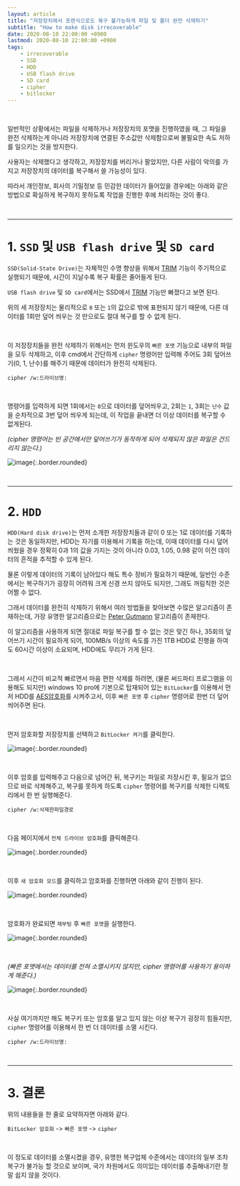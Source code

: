 ```yaml
---
layout: article
title: "저장장치에서 포렌식으로도 복구 불가능하게 파일 및 폴더 완전 삭제하기"
subtitle: "How to make disk irrecoverable"
date: 2020-08-10 22:00:00 +0900
lastmod: 2020-08-10 22:00:00 +0900
tags: 
    - irrecoverable
    - SSD
    - HDD
    - USB flash drive
    - SD card
    - cipher
    - bitlocker
---
```


<br>

일반적인 상황에서는 파일을 삭제하거나 저장장치의 포맷을 진행하였을 때, 그 파일을 완전 삭제하는게 아니라 저장장치에 연결된 주소값만 삭제함으로써 불필요한 속도 저하를 일으키는 것을 방지한다.

사용자는 삭제했다고 생각하고, 저장장치를 버리거나 팔았지만, 다른 사람이 악의를 가지고 저장장치의 데이터를 복구해서 쓸 가능성이 있다.

따라서 개인정보, 회사의 기밀정보 등 민감한 데이터가 들어있을 경우에는 아래와 같은 방법으로 확실하게 복구하지 못하도록 작업을 진행한 후에 처리하는 것이 좋다.

<br>

---

# 1. `SSD` 및 `USB flash drive` 및 `SD card`

`SSD(Solid-State Drive)`는 자체적인 수명 향상을 위해서 [TRIM](https://ko.wikipedia.org/wiki/TRIM) 기능이 주기적으로 실행되기 때문에, 시간이 지날수록 복구 확률은 줄어들게 된다.

`USB flash drive` 및 `SD card`에서는 SSD에서 [TRIM](https://ko.wikipedia.org/wiki/TRIM) 기능만 빠졌다고 보면 된다.

위의 세 저장장치는 물리적으로 `0` 또는 `1`의 값으로 밖에 표현되지 않기 때문에, 다른 데이터를 1회만 덮어 씌우는 것 만으로도 절대 복구를 할 수 없게 된다.

<br>

이 저장장치들을 완전 삭제하기 위해서는 먼저 윈도우의 `빠른 포맷` 기능으로 내부의 파일을 모두 삭제하고, 이후 cmd에서 간단하게 `cipher` 명령어만 입력해 주어도 3회 덮어쓰기(0, 1, 난수)를 해주기 때문에 데이터가 완전히 삭제된다.

```
cipher /w:드라이브명:
```

<br>

명령어를 입력하게 되면 1회에서는 `0`으로 데이터를 덮어씌우고, 2회는 `1`, 3회는 `난수` 값을 순차적으로 3번 덮어 씌우게 되는데, 이 작업을 끝내면 더 이상 데이터를 복구할 수 없게된다.

*(cipher 명령어는 빈 공간에서만 덮어쓰기가 동작하게 되어 삭제되지 않은 파일은 건드리지 않는다.)*

![image](https://user-images.githubusercontent.com/59393359/89796429-9f0f1600-db64-11ea-893b-5ce43e664633.png){:.border.rounded}

<br>

---

# 2. `HDD`

`HDD(Hard disk drive)`는 먼저 소개한 저장장치들과 같이 0 또는 1로 데이터를 기록하는 것은 동일하지만, HDD는 자기를 이용해서 기록을 하는데, 이때 데이터를 다시 덮어 씌웠을 경우 정확히 0과 1의 값을 가지는 것이 아니라 0.03, 1.05, 0.98 같이 이전 데이터의 흔적을 추적할 수 있게 된다.

물론 이렇게 데이터의 기록이 남아있다 해도 특수 장비가 필요하기 때문에, 일반인 수준에서는 복구하기가 굉장히 어려워 크게 신경 쓰지 않아도 되지만, 그래도 꺼림칙한 것은 어쩔 수 없다.

그래서 데이터를 완전히 삭제하기 위해서 여러 방법들을 찾아보면 수많은 알고리즘이 존재하는데, 가장 유명한 알고리즘으로는 [Peter Gutmann](http://forensic.korea.ac.kr/DFWIKI/index.php/Peter_Gutmann) 알고리즘이 존재한다.

이 알고리즘을 사용하게 되면 절대로 파일 복구를 할 수 없는 것은 맞긴 하나, 35회의 덮어쓰기 시간이 필요하게 되어, 100MB/s 이상의 속도를 가진 1TB HDD로 진행을 하여도 60시간 이상이 소요되며, HDD에도 무리가 가게 된다.

<br>

그래서 시간이 비교적 빠르면서 마음 편한 삭제를 하려면, (물론 써드파티 프로그램을 이용해도 되지만) windows 10 pro에 기본으로 탑재되어 있는 `BitLocker`를 이용해서 먼저 HDD를 [AES암호화](https://namu.wiki/w/AES)를 시켜주고서, 이후 `빠른 포맷` 후 `cipher` 명령어로 한번 더 덮어 씌어주면 된다.

<br>

먼저 암호화할 저장장치를 선택하고 `BitLocker 켜기`를 클릭한다.

![image](https://user-images.githubusercontent.com/59393359/89797647-21e4a080-db66-11ea-864d-0b7841ffd781.png){:.border.rounded}

<br>

이후 암호를 입력해주고 다음으로 넘어간 뒤, 복구키는 파일로 저장시킨 후, 필요가 없으므로 바로 삭제해주고, 복구를 못하게 하도록 `cipher` 명령어를 복구키를 삭제한 디렉토리에서 한 번 실행해준다.

```
cipher /w:삭제한파일경로
```

<br>

다음 페이지에서 `전체 드라이브 암호화`를 클릭해준다.

![image](https://user-images.githubusercontent.com/59393359/89798554-455c1b00-db67-11ea-8f85-b4dac9de2027.png){:.border.rounded}

<br>

이후 `새 암호화 모드`를 클릭하고 암호화를 진행하면 아래와 같이 진행이 된다.

![image](https://user-images.githubusercontent.com/59393359/89798300-f7471780-db66-11ea-9fa8-9ee60fce4882.png){:.border.rounded}

<br>

암호화가 완료되면 `재부팅` 후 `빠른 포맷`을 실행한다.

![image](https://user-images.githubusercontent.com/59393359/89798832-a71c8500-db67-11ea-9793-17021a8418cc.png){:.border.rounded}

<br>

*(빠른 포맷에서는 데이터를 전혀 소멸시키지 않지만, cipher 명령어를 사용하기 용이하게 해준다.)*

![image](https://user-images.githubusercontent.com/59393359/89799170-11352a00-db68-11ea-9f50-24eaa5f28a71.png){:.border.rounded}

<br>

사실 여기까지만 해도 복구키 또는 암호를 알고 있지 않는 이상 복구가 굉장히 힘들지만, `cipher` 명령어를 이용해서 한 번 더 데이터를 소멸 시킨다.

```
cipher /w:드라이브명:
```

<br>

---

# 3. 결론

위의 내용들을 한 줄로 요약하자면 아래와 같다.

`BitLocker 암호화` -> `빠른 포맷` -> `cipher`

<br>

이 정도로 데이터를 소멸시켰을 경우, 유명한 복구업체 수준에서는 데이터의 일부 조차 복구가 불가능 할 것으로 보이며, 국가 차원에서도 의미있는 데이터를 추출해내기란 정말 쉽지 않을 것이다.

<br><br><br><br>